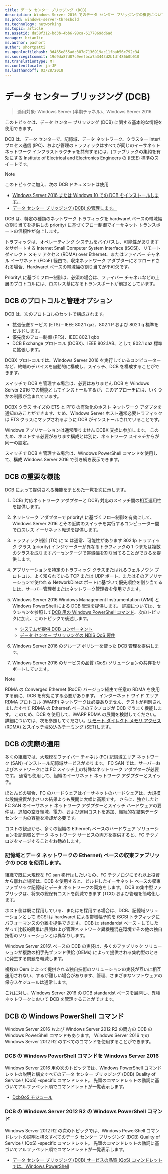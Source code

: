 ```yaml
---
title: データ センター ブリッジング (DCB)
description: Windows Server 2016 でのデータ センター ブリッジングの概要については、このトピックの「を使用することができます。
ms.prod: windows-server-threshold
ms.technology: networking
ms.topic: article
ms.assetid: da58f312-bd3b-4bb6-98ca-6177869dd6ad
manager: brianlic
ms.author: pashort
author: shortpatti
ms.openlocfilehash: 3d465e855adc387d7136919ac11fbab56c792c34
ms.sourcegitcommit: 19d9da87d87c9eefbca7a3443d2b1df486b0b010
ms.translationtype: MT
ms.contentlocale: ja-JP
ms.lasthandoff: 03/28/2018
---
```

# <a name="data-center-bridging-dcb"></a>データ センター ブリッジング \(DCB\)

>適用対象: Windows Server (半期チャネル)、Windows Server 2016

このトピックは、データ センター ブリッジング \(DCB\) に関する基本的な情報を使用できます。

DCB は、データ センターで、記憶域、データ ネットワーク、クラスター Inter\ プロセス通信 \(IPC\)、および管理のトラフィックはすべてが同じのイーサネット ネットワーク インフラストラクチャを共有するには、[ファブリックの集約を有効にする Institute of Electrical and Electronics Engineers の \(IEEE\) 標準のスイートです。

>[!NOTE]
>このトピックに加え、次の DCB ドキュメントは使用
>
>- [Windows Server 2016 または Windows 10 での DCB をインストールします。](dcb-install.md)
>- [データ センター ブリッジング (DCB) の管理します。](dcb-manage.md)

DCB は、特定の種類のネットワーク トラフィックを hardware\ ベースの帯域幅の割り当てを提供しの priority\ に基づくフロー制御でイーサネット トランスポートの信頼性が向上します。

トラフィックは、オペレーティング システムをバイパスし、可能性がありますをサポートする Internet Small Computer System Interface \(iSCSI\)、リモート ダイレクト メモリ アクセス \(RDMA\) over Ethernet、またはファイバー チャネル イーサネット \(FCoE\) 経由で、収束ネットワーク アダプターにオフロードされる場合、Hardware\ ベースの帯域幅の割り当てが不可欠です。

Priority\ に基づくフロー制御は、必須の場合は、ファイバー チャネルなどの上層のプロトコルには、ロスレス基になるトランスポートが前提としています。

## <a name="dcb-protocols-and-management-options"></a>DCB のプロトコルと管理オプション

DCB は、次のプロトコルのセットで構成されます。 

- 拡張伝送サービス \(ETS\) – IEEE 802.1 qaz、802.1 P および 802.1 q 標準をビルドします。
- 優先度のフロー制御 \(PFS\)、IEEE 802.1 qbb 
- DCB Exchange プロトコル \(DCBX\)、IEEE 802.1AB、として 802.1 qaz 標準に拡張します。

DCBX プロトコルでは、Windows Server 2016 を実行しているコンピューターなど、終端のデバイスを自動的に構成し、スイッチ、DCB を構成することができます。

スイッチで DCB を管理する場合は、必要はありません DCB を Windows Server 2016 での機能としてインストールするが、このアプローチには、いくつかの制限が含まれています。

DCBX クラス サイズの ETS と PFC の有効化のホスト ネットワーク アダプタを通知のみことができます、ため、Windows Server ホスト通常必要トラフィックは ETS クラスにマップされるように DCB がインストールされていることです。

Windows アプリケーションは通常限りません DCBX 交換に参加します。 このため、ホストする必要があります構成とは別に、ネットワーク スイッチからが同一の設定。

スイッチで DCB を管理する場合は、Windows PowerShell コマンドを使用して、構成 Windows Server 2016 で引き続き表示できます。

##  <a name="important-dcb-functionality"></a>DCB の重要な機能

DCB によって提供される機能をまとめた一覧を次に示します。

1. DCB\ 対応ネットワーク アダプターと DCB\ 対応のスイッチ間の相互運用性を提供します。

2. ネットワーク アダプターで priority\ に基づくフロー制御を有効にして、Windows Server 2016 とその近隣のスイッチを実行するコンピューター間でロスレス イーサネット転送を提供します。

3. トラフィック制御 \(TC\) に tc は通常、可能性があります 802.1p トラフィック クラス \(priority\) インジケーターが異なるトラフィックの 1 つまたは複数のクラスを成りますパーセンテージで帯域幅を割り当てることができるを提供します。

4. アプリケーションを特定のトラフィック クラスまたはれるウェルノウン プロトコル、よく知られている TCP または UDP ポート、またはそのアプリケーションで使われる NetworkDirect ポートに基づいて優先順位を割り当てるには、サーバー管理者またはネットワーク管理者を使用できます。

5. Windows Server 2016 Windows Management Instrumentation \(WMI\) と Windows PowerShell による DCB 管理を提供します。 詳細については、セクションを参照して[DCB 用の Windows PowerShell コマンド](#bkmk_wps)、次のトピックに加え、このトピックで後述します。
    - [システムが提供 DCB コンポーネント](https://msdn.microsoft.com/windows/hardware/drivers/network/system-provided-dcb-components)
    - [データ センター ブリッジングの NDIS QoS 要件](https://msdn.microsoft.com/windows/hardware/drivers/network/ndis-qos-requirements-for-data-center-bridging)

6. Windows Server 2016 のグループ ポリシーを使った DCB 管理を提供します。

7. Windows Server 2016 のサービスの品質 \(QoS\) ソリューションの共存をサポートしています。

>[!NOTE]
>RDMA の Converged Ethernet \(RoCE\) バージョン経由で任意の RDMA を使用する前に、DCB を有効にする必要があります。 インターネット ワイド エリア RDMA プロトコル \(iWARP\) ネットワークは必要ありません、テストが判別されましたすべて RDMA の Ethernet\ ベースのテクノロジが DCB でうまく機能します。 このため、DCB を使用して、iWARP RDMA の展開を検討してください。 詳細については、次を参照してください。[リモート ダイレクト メモリ アクセス (RDMA) とスイッチ埋め込みチーミング (SET)](../../../virtualization/hyper-v-virtual-switch/RDMA-and-Switch-Embedded-Teaming.md)します。

##  <a name="practical-applications-of-dcb"></a>DCB の実際の適用

多くの組織では、大規模なファイバー チャネル \(FC\) 記憶域エリア ネットワーク \(SAN\) インストール記憶域サービスがあります。 FC SAN では、サーバーおよびネットワークには FC スイッチ上の特殊なネットワーク アダプターが必要です。 通常も使用して、組織のイーサネット ネットワーク アダプターとスイッチ。

ほとんどの場合、FC のハードウェアはイーサネットのハードウェアは、大規模な設備投資が小さいの結果よりも展開に大幅に高額です。 さらに、独立したと FC SAN のイーサネット ネットワーク アダプターとスイッチ ハードウェアの要件は、追加の空き領域、電力、および運用コストを追加、継続的な結果データ センター内の容量を冷却が必要です。

コストの観点から、多くの組織の Ethernet\ ベースのハードウェア ソリューションを記憶域とデータ ネットワーク サービスの両方を提供すると、FC テクノロジをマージすることをお勧めします。

### <a name="using-dcb-for-an-ethernet-based-converged-fabric-for-storage-and-data-networking"></a>記憶域とデータ ネットワークの Ethernet\ ベースの収束ファブリックの DCB を使用します。

組織で既に大規模な FC san 移行はしたいもの、FC テクノロジにそれ以上投資から離れた場所は、DCB を使用すると、ビルドしたイーサネット ベースの収束ファブリック記憶域とデータ ネットワークの両方をします。 DCB の集中型ファブリックは、将来の総保有コストを削減できます \(TCO\) および管理を簡略化します。

ホスト側は既に採用している、またはを採用する場合は、DCB、記憶域ソリューションとして iSCSI は hardware\ による帯域幅予約を iSCSI トラフィックにパフォーマンスの分離を提供できます。 DCB は standards\ ベース - してしたがって比較的簡単に展開および管理ネットワーク異機種混在環境でその他の独自技術のソリューションとは異なりします。

Windows Server 2016\ ベースの DCB の実装は、多くのファブリック ソリューションが複数の相手先ブランド供給 \(OEMs\) によって提供される集約型のときに発生する問題を軽減します。

複数の Oem によって提供される独自技術のソリューションの実装が互いに相互運用されない、するが難しい場合があります、管理、さまざまなソフトウェアの保守スケジュールは通常します。 

これに対し、Windows Server 2016 の DCB standards\ ベースを展開し、異種ネットワークにおいて DCB を管理することができます。

## <a name="bkmk_wps"></a>DCB の Windows PowerShell コマンド

Windows Server 2016 および Windows Server 2012 R2 の両方の DCB の Windows PowerShell コマンドもあります。 Windows Server 2016 での Windows Server 2012 R2 のすべてのコマンドを使用することができます。

### <a name="windows-server-2016-windows-powershell-commands-for-dcb"></a>DCB の Windows PowerShell コマンドを Windows Server 2016

Windows Server 2016 用の次のトピックでは、Windows PowerShell コマンドレットの説明と構文すべてのデータ センター ブリッジング \(DCB\) Quality of Service \ (QoS\) \-specific コマンドレット。 先頭のコマンドレットの動詞に基づいてアルファベット順でコマンドレットが一覧表示します。

- [DcbQoS モジュール](https://technet.microsoft.com/itpro/powershell/windows/dcbqos/dcbqos)

### <a name="windows-server-2012-r2-windows-powershell-commands-for-dcb"></a>DCB の Windows Server 2012 R2 の Windows PowerShell コマンド

Windows Server 2012 R2 の次のトピックでは、Windows PowerShell コマンドレットの説明と構文すべてのデータ センター ブリッジング \(DCB\) Quality of Service \ (QoS\) \-specific コマンドレット。 先頭のコマンドレットの動詞に基づいてアルファベット順でコマンドレットが一覧表示します。

- [データ センター ブリッジング (DCB) サービスの品質 (QoS) コマンドレットでは、Windows PowerShell](https://technet.microsoft.com/library/hh967440.aspx)
